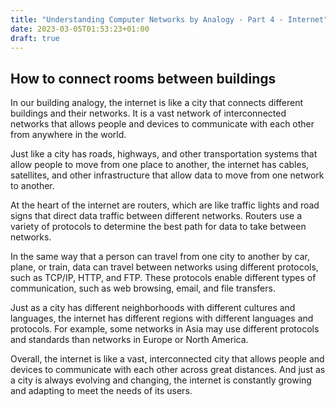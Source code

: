 ```yaml
---
title: "Understanding Computer Networks by Analogy - Part 4 - Internet"
date: 2023-03-05T01:53:23+01:00
draft: true
---
```


## How to connect rooms between buildings

In our building analogy, the internet is like a city that connects different buildings and their networks. It is a vast network of interconnected networks that allows people and devices to communicate with each other from anywhere in the world.

Just like a city has roads, highways, and other transportation systems that allow people to move from one place to another, the internet has cables, satellites, and other infrastructure that allow data to move from one network to another.

At the heart of the internet are routers, which are like traffic lights and road signs that direct data traffic between different networks. Routers use a variety of protocols to determine the best path for data to take between networks.

In the same way that a person can travel from one city to another by car, plane, or train, data can travel between networks using different protocols, such as TCP/IP, HTTP, and FTP. These protocols enable different types of communication, such as web browsing, email, and file transfers.

Just as a city has different neighborhoods with different cultures and languages, the internet has different regions with different languages and protocols. For example, some networks in Asia may use different protocols and standards than networks in Europe or North America.

Overall, the internet is like a vast, interconnected city that allows people and devices to communicate with each other across great distances. And just as a city is always evolving and changing, the internet is constantly growing and adapting to meet the needs of its users.
